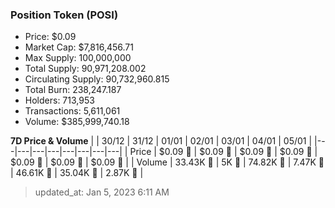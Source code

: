 
  ### Position Token (POSI)
  - Price: $0.09
  - Market Cap: $7,816,456.71
  - Max Supply: 100,000,000
  - Total Supply: 90,971,208.002
  - Circulating Supply: 90,732,960.815
  - Total Burn: 238,247.187
  - Holders: 713,953
  - Transactions: 5,611,061
  - Volume: $385,999,740.18

  **7D Price & Volume**
  | | 30&#x2F;12 | 31&#x2F;12 | 01&#x2F;01 | 02&#x2F;01 | 03&#x2F;01 | 04&#x2F;01 | 05&#x2F;01 |
  |---|---|---|---|---|---|---|---|
  | Price | $0.09 🚀 | $0.09 🚀 | $0.09 🔻 | $0.09 🔻 | $0.09 🔻 | $0.09 🚀 | $0.09 🔻 |
  | Volume | 33.43K 🚀 | 5K 🔻 | 74.82K 🚀 | 7.47K 🔻 | 46.61K 🚀 | 35.04K 🔻 | 2.87K 🔻 |

  > updated_at: Jan 5, 2023 6:11 AM
